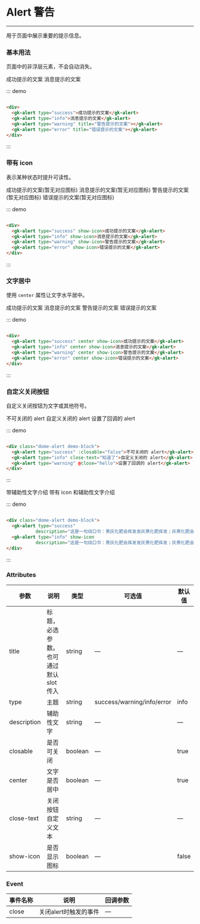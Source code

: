 <style>
.dome-alert .gk-alert:not(:first-child){
  margin-top: 10px;
}
</style>
<script>
 export default {
    methods: {
      hello() {
        alert('Hello World!');
      }
    }
  }
</script>
# Alert 警告
----
用于页面中展示重要的提示信息。

### 基本用法
页面中的非浮层元素，不会自动消失。
<div class="dome-alert demo-block">
  <gk-alert type="success">成功提示的文案</gk-alert>
  <gk-alert type="info">消息提示的文案</gk-alert>
  <gk-alert type="warning" title="警告提示的文案"></gk-alert>
  <gk-alert type="error" title="错误提示的文案"></gk-alert>
</div>

::: demo
```html

<div>
  <gk-alert type="success">成功提示的文案</gk-alert>
  <gk-alert type="info">消息提示的文案</gk-alert>
  <gk-alert type="warning" title="警告提示的文案"></gk-alert>
  <gk-alert type="error" title="错误提示的文案"></gk-alert>
</div>

```
:::

### 带有 icon
表示某种状态时提升可读性。
<div class="dome-alert demo-block">
  <gk-alert type="success" show-icon>成功提示的文案(暂无对应图标)</gk-alert>
  <gk-alert type="info" show-icon>消息提示的文案(暂无对应图标)</gk-alert>
  <gk-alert type="warning" show-icon>警告提示的文案(暂无对应图标)</gk-alert>
  <gk-alert type="error" show-icon>错误提示的文案(暂无对应图标)</gk-alert>
</div>

::: demo
```html

<div>
  <gk-alert type="success" show-icon>成功提示的文案</gk-alert>
  <gk-alert type="info" show-icon>消息提示的文案</gk-alert>
  <gk-alert type="warning" show-icon>警告提示的文案</gk-alert>
  <gk-alert type="error" show-icon>错误提示的文案</gk-alert>
</div>

```
:::

### 文字居中
使用 ```center``` 属性让文字水平居中。
<div class="dome-alert demo-block">
  <gk-alert type="success" center show-icon>成功提示的文案</gk-alert>
  <gk-alert type="info" center show-icon>消息提示的文案</gk-alert>
  <gk-alert type="warning" center show-icon>警告提示的文案</gk-alert>
  <gk-alert type="error" center show-icon>错误提示的文案</gk-alert>
</div>

::: demo
```html

<div>
  <gk-alert type="success" center show-icon>成功提示的文案</gk-alert>
  <gk-alert type="info" center show-icon>消息提示的文案</gk-alert>
  <gk-alert type="warning" center show-icon>警告提示的文案</gk-alert>
  <gk-alert type="error" center show-icon>错误提示的文案</gk-alert>
</div>

```
:::

### 自定义关闭按钮
自定义关闭按钮为文字或其他符号。
<div class="dome-alert demo-block">
  <gk-alert type="success" :closable="false">不可关闭的 alert</gk-alert>
  <gk-alert type="info" close-text="知道了">自定义关闭的 alert</gk-alert>
  <gk-alert type="warning" @close="hello">设置了回调的 alert</gk-alert>
</div>

::: demo
```html

<div class="dome-alert demo-block">
  <gk-alert type="success" :closable="false">不可关闭的 alert</gk-alert>
  <gk-alert type="info" close-text="知道了">自定义关闭的 alert</gk-alert>
  <gk-alert type="warning" @close="hello">设置了回调的 alert</gk-alert>
</div>

```
:::

<div class="dome-alert demo-block">
  <gk-alert type="success" 
           description="这是一句绕口令：黑灰化肥会挥发发灰黑化肥挥发；灰黑化肥会挥发发黑灰化肥发挥。 黑灰化肥会挥发发灰黑化肥黑灰……">带辅助性文字介绍</gk-alert>
  <gk-alert type="info" show-icon
           description="这是一句绕口令：黑灰化肥会挥发发灰黑化肥挥发；灰黑化肥会挥发发黑灰化肥发挥。 黑灰化肥会挥发发灰黑化肥黑灰……">带有 icon 和辅助性文字介绍</gk-alert>
</div>

::: demo
```html

<div class="dome-alert demo-block">
  <gk-alert type="success" 
           description="这是一句绕口令：黑灰化肥会挥发发灰黑化肥挥发；灰黑化肥会挥发发黑灰化肥发挥。 黑灰化肥会挥发发灰黑化肥黑灰……">带辅助性文字介绍</gk-alert>
  <gk-alert type="info" show-icon
           description="这是一句绕口令：黑灰化肥会挥发发灰黑化肥挥发；灰黑化肥会挥发发黑灰化肥发挥。 黑灰化肥会挥发发灰黑化肥黑灰……">带有 icon 和辅助性文字介绍</gk-alert>
</div>

```
:::

### Attributes
| 参数      | 说明                                 | 类型      | 可选值       | 默认值   |
|---------- |------------------------------------ |---------- |------------- |-------- |
|title      |	标题，必选参数。也可通过默认 slot 传入 |	string   |	—           |	—       |
|type	      | 主题                                |	string    |	success/warning/info/error|	info |
|description |	辅助性文字                         |	string    |	—             |	—      |
|closable   |	是否可关闭                           |	boolean   |	—	            | true   |
|center     |	文字是否居中                         |	boolean  |	—            |	true  |
|close-text	| 关闭按钮自定义文本                    |	string   |	—            |	—     |
|show-icon  |	是否显示图标                         |	boolean  	| —             |	false  |

### Event
| 事件名称      | 说明       | 回调参数   |
|------------- |----------- |---------  |
|close         |关闭alert时触发的事件| —  |
